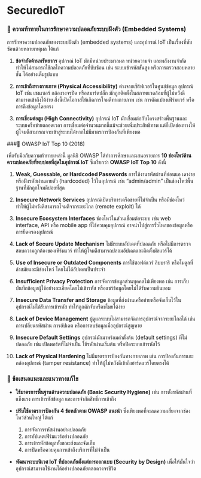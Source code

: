 # SecuredIoT


### 🔹 ความท้าทายในการรักษาความปลอดภัยระบบฝังตัว (Embedded Systems)

การรักษาความปลอดภัยของระบบฝังตัว (embedded systems) และอุปกรณ์ IoT เป็นเรื่องที่ซับซ้อนด้วยหลายเหตุผล ได้แก่

1. **ข้อจำกัดด้านทรัพยากร**
   อุปกรณ์ IoT มักมีหน่วยประมวลผล หน่วยความจำ และพลังงานจำกัด ทำให้ไม่สามารถใช้กลไกความปลอดภัยที่ซับซ้อน เช่น ระบบเข้ารหัสขั้นสูง หรือการตรวจสอบหลายชั้น ได้อย่างเต็มรูปแบบ

2. **การเข้าถึงทางกายภาพ (Physical Accessibility)**
   ต่างจากเซิร์ฟเวอร์ในศูนย์ข้อมูล อุปกรณ์ IoT เช่น เซนเซอร์ กล้องวงจรปิด หรือสมาร์ตปลั๊ก มักถูกติดตั้งในสภาพแวดล้อมที่ผู้ไม่หวังดีสามารถเข้าถึงได้ง่าย สิ่งนี้เปิดโอกาสให้เกิดการโจมตีทางกายภาพ เช่น การดัดแปลงเฟิร์มแวร์ หรือการดึงข้อมูลโดยตรง

3. **การเชื่อมต่อสูง (High Connectivity)**
   อุปกรณ์ IoT มักเชื่อมต่อกับโครงสร้างพื้นฐานและระบบเครือข่ายตลอดเวลา การเชื่อมต่อจำนวนมากนี้แม้จะช่วยเพิ่มประสิทธิภาพ แต่ก็เปิดช่องทางให้ผู้โจมตีสามารถเจาะเข้าสู่ระบบได้หากไม่มีมาตรการป้องกันที่เพียงพอ


###🔹 OWASP IoT Top 10 (2018)

เพื่อรับมือกับความท้าทายเหล่านี้ มูลนิธิ OWASP ได้ทำการศึกษาและเสนอรายการ **10 ช่องโหว่ด้านความปลอดภัยที่พบบ่อยที่สุดในอุปกรณ์ IoT** ซึ่งเรียกว่า **OWASP IoT Top 10** ดังนี้

1. **Weak, Guessable, or Hardcoded Passwords**
   การใช้งานรหัสผ่านที่อ่อนแอ เดาง่าย หรือฝังรหัสผ่านตายตัว (hardcoded) ไว้ในอุปกรณ์ เช่น “admin/admin” เป็นช่องโหว่พื้นฐานที่มักถูกโจมตีบ่อยที่สุด

2. **Insecure Network Services**
   อุปกรณ์เปิดบริการเครือข่ายที่ไม่จำเป็น หรือมีช่องโหว่ ทำให้ผู้ไม่หวังดีสามารถโจมตีจากระยะไกล (remote exploit) ได้

3. **Insecure Ecosystem Interfaces**
   ช่องโหว่ในส่วนเชื่อมต่อระบบ เช่น web interface, API หรือ mobile app ที่ใช้ควบคุมอุปกรณ์ อาจนำไปสู่การรั่วไหลของข้อมูลหรือการยึดครองอุปกรณ์

4. **Lack of Secure Update Mechanism**
   ไม่มีระบบอัปเดตที่ปลอดภัย หรือไม่มีการตรวจสอบความถูกต้องของเฟิร์มแวร์ ทำให้ผู้โจมตีสามารถปลอมอัปเดตและติดตั้งมัลแวร์ได้

5. **Use of Insecure or Outdated Components**
   การใช้ซอฟต์แวร์ ลิบบรารี หรือโมดูลที่ล้าสมัยและมีช่องโหว่ โดยไม่ได้อัปเดตเป็นประจำ

6. **Insufficient Privacy Protection**
   การจัดการข้อมูลส่วนบุคคลไม่เพียงพอ เช่น การเก็บบันทึกข้อมูลผู้ใช้อย่างละเอียดโดยไม่เข้ารหัส หรือแชร์ข้อมูลโดยไม่ได้รับความยินยอม

7. **Insecure Data Transfer and Storage**
   ข้อมูลที่ส่งผ่านเครือข่ายหรือจัดเก็บไว้ในอุปกรณ์ไม่ได้รับการเข้ารหัส ทำให้ถูกดักจับหรือขโมยได้ง่าย

8. **Lack of Device Management**
   ผู้ดูแลระบบไม่สามารถจัดการอุปกรณ์จากระยะไกลได้ เช่น การเปลี่ยนรหัสผ่าน การอัปเดต หรือการลบข้อมูลเมื่ออุปกรณ์สูญหาย

9. **Insecure Default Settings**
   อุปกรณ์มักมาพร้อมค่าตั้งต้น (default settings) ที่ไม่ปลอดภัย เช่น เปิดพอร์ตที่ไม่จำเป็น ใช้รหัสผ่านเริ่มต้น หรือปิดระบบเข้ารหัสไว้

10. **Lack of Physical Hardening**
    ไม่มีมาตรการป้องกันทางกายภาพ เช่น การป้องกันการแกะกล่องอุปกรณ์ (tamper resistance) ทำให้ผู้ไม่หวังดีเข้าถึงฮาร์ดแวร์โดยตรงได้

### 🔹 ข้อเสนอแนะและแนวทางแก้ไข

* **ใช้มาตรการพื้นฐานด้านความปลอดภัย (Basic Security Hygiene)**
  เช่น การตั้งรหัสผ่านที่แข็งแรง การเข้ารหัสข้อมูล และการจำกัดสิทธิ์การเข้าถึง

* **ปรับใช้มาตรการป้องกัน 4 ข้อหลักตาม OWASP แนะนำ**
  ซึ่งเพียงพอที่จะลดความเสี่ยงจากช่องโหว่ส่วนใหญ่ ได้แก่

  1. การจัดการรหัสผ่านอย่างปลอดภัย
  2. การอัปเดตเฟิร์มแวร์อย่างปลอดภัย
  3. การเข้ารหัสข้อมูลทั้งขณะส่งและจัดเก็บ
  4. การปิดหรือควบคุมการเข้าถึงบริการที่ไม่จำเป็น

* **พัฒนาระบบนิเวศ IoT ที่ปลอดภัยตั้งแต่การออกแบบ (Security by Design)**
  เพื่อให้มั่นใจว่าอุปกรณ์สามารถใช้งานได้อย่างปลอดภัยตลอดวงจรชีวิต
